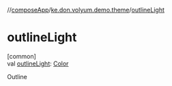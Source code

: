 //[composeApp](../../index.md)/[ke.don.volyum.demo.theme](index.md)/[outlineLight](outline-light.md)

# outlineLight

[common]\
val [outlineLight](outline-light.md): [Color](https://developer.android.com/reference/kotlin/androidx/compose/ui/graphics/Color.html)

Outline